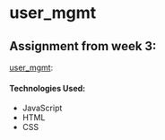 # user_mgmt

## Assignment from week 3:
[user_mgmt](https://github.com/tiy-durham-fe-2015/curriculum/tree/master/assignments/user_mgmt):

#### Technologies Used:

- JavaScript
- HTML
- CSS
